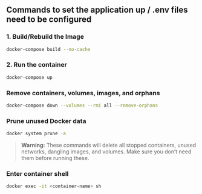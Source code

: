## Commands to set the application up / .env files need to be configured 

### 1. Build/Rebuild the Image

```bash
docker-compose build --no-cache
```

### 2. Run the container

```bash
docker-compose up
```

### Remove containers, volumes, images, and orphans

```bash
docker-compose down --volumes --rmi all --remove-orphans
```

### Prune unused Docker data

```bash
docker system prune -a
```

> **Warning:** These commands will delete all stopped containers, unused networks, dangling images, and volumes. Make sure you don’t need them before running these.

### Enter container shell

```bash
docker exec -it <container-name> sh
```

